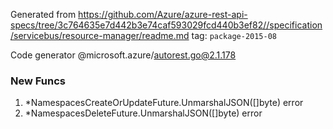 Generated from https://github.com/Azure/azure-rest-api-specs/tree/3c764635e7d442b3e74caf593029fcd440b3ef82//specification/servicebus/resource-manager/readme.md tag: `package-2015-08`

Code generator @microsoft.azure/autorest.go@2.1.178


### New Funcs

1. *NamespacesCreateOrUpdateFuture.UnmarshalJSON([]byte) error
1. *NamespacesDeleteFuture.UnmarshalJSON([]byte) error
